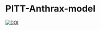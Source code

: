 # PITT-Anthrax-model

[![DOI](https://zenodo.org/badge/86596026.svg)](https://zenodo.org/badge/latestdoi/86596026)
